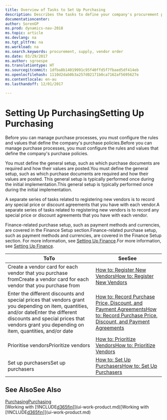```yaml
---
title: Overview of Tasks to Set Up Purchasing
description: Describes the tasks to define your company's procurement policies and set up your purchasing processes.
documentationcenter: 
author: SorenGP
ms.prod: dynamics-nav-2018
ms.topic: article
ms.devlang: na
ms.tgt_pltfrm: na
ms.workload: na
ms.search.keywords: procurement, supply, vendor order
ms.date: 03/29/2017
ms.author: sgroespe
ms.translationtype: HT
ms.sourcegitcommit: 1dfba8b14019991c95f40ffd5f7fbaed5df414eb
ms.openlocfilehash: 1110d2dab0b3a257d02171b0ca7162af5695627e
ms.contentlocale: en-au
ms.lasthandoff: 12/01/2017

---
```

# <a name="setting-up-purchasing"></a><span data-ttu-id="33b1f-103">Setting Up Purchasing</span><span class="sxs-lookup"><span data-stu-id="33b1f-103">Setting Up Purchasing</span></span>
<span data-ttu-id="33b1f-104">Before you can manage purchase processes, you must configure the rules and values that define the company's purchase policies.</span><span class="sxs-lookup"><span data-stu-id="33b1f-104">Before you can manage purchase processes, you must configure the rules and values that define the company's purchase policies.</span></span>

<span data-ttu-id="33b1f-105">You must define the general setup, such as which purchase documents are required and how their values are posted.</span><span class="sxs-lookup"><span data-stu-id="33b1f-105">You must define the general setup, such as which purchase documents are required and how their values are posted.</span></span> <span data-ttu-id="33b1f-106">This general setup is typically performed once during the initial implementation.</span><span class="sxs-lookup"><span data-stu-id="33b1f-106">This general setup is typically performed once during the initial implementation.</span></span>

<span data-ttu-id="33b1f-107">A separate series of tasks related to registering new vendors is to record any special price or discount agreements that you have with each vendor.</span><span class="sxs-lookup"><span data-stu-id="33b1f-107">A separate series of tasks related to registering new vendors is to record any special price or discount agreements that you have with each vendor.</span></span>

<span data-ttu-id="33b1f-108">Finance-related purchase setup, such as payment methods and currencies, are covered in the Finance Setup section.</span><span class="sxs-lookup"><span data-stu-id="33b1f-108">Finance-related purchase setup, such as payment methods and currencies, are covered in the Finance Setup section.</span></span> <span data-ttu-id="33b1f-109">For more information, see [Setting Up Finance](finance-setup-finance.md).</span><span class="sxs-lookup"><span data-stu-id="33b1f-109">For more information, see [Setting Up Finance](finance-setup-finance.md).</span></span>

| <span data-ttu-id="33b1f-110">To</span><span class="sxs-lookup"><span data-stu-id="33b1f-110">To</span></span> | <span data-ttu-id="33b1f-111">See</span><span class="sxs-lookup"><span data-stu-id="33b1f-111">See</span></span> |
| --- | --- |
| <span data-ttu-id="33b1f-112">Create a vendor card for each vendor that you purchase from</span><span class="sxs-lookup"><span data-stu-id="33b1f-112">Create a vendor card for each vendor that you purchase from</span></span>|[<span data-ttu-id="33b1f-113">How to: Register New Vendors</span><span class="sxs-lookup"><span data-stu-id="33b1f-113">How to: Register New Vendors</span></span>](purchasing-how-register-new-vendors.md) |
| <span data-ttu-id="33b1f-114">Enter the different discounts and special prices that vendors grant you depending on item, quantities, and/or date</span><span class="sxs-lookup"><span data-stu-id="33b1f-114">Enter the different discounts and special prices that vendors grant you depending on item, quantities, and/or date</span></span> |[<span data-ttu-id="33b1f-115">How to: Record Purchase Price, Discount, and Payment Agreements</span><span class="sxs-lookup"><span data-stu-id="33b1f-115">How to: Record Purchase Price, Discount, and Payment Agreements</span></span>](purchasing-how-record-purchase-price-discount-payment-agreements.md) |
| <span data-ttu-id="33b1f-116">Prioritise vendors</span><span class="sxs-lookup"><span data-stu-id="33b1f-116">Prioritize vendors</span></span> |[<span data-ttu-id="33b1f-117">How to: Prioritize Vendors</span><span class="sxs-lookup"><span data-stu-id="33b1f-117">How to: Prioritize Vendors</span></span>](purchasing-how-prioritize-vendors.md) |
| <span data-ttu-id="33b1f-118">Set up purchasers</span><span class="sxs-lookup"><span data-stu-id="33b1f-118">Set up purchasers</span></span> |[<span data-ttu-id="33b1f-119">How to: Set Up Purchasers</span><span class="sxs-lookup"><span data-stu-id="33b1f-119">How to: Set Up Purchasers</span></span>](purchasing-how-setup-purchasers.md) |

## <a name="see-also"></a><span data-ttu-id="33b1f-120">See Also</span><span class="sxs-lookup"><span data-stu-id="33b1f-120">See Also</span></span>
[<span data-ttu-id="33b1f-121">Purchasing</span><span class="sxs-lookup"><span data-stu-id="33b1f-121">Purchasing</span></span>](purchasing-manage-purchasing.md)  
<span data-ttu-id="33b1f-122">[Working with [!INCLUDE[d365fin](includes/d365fin_md.md)]](ui-work-product.md)</span><span class="sxs-lookup"><span data-stu-id="33b1f-122">[Working with [!INCLUDE[d365fin](includes/d365fin_md.md)]](ui-work-product.md)</span></span>

